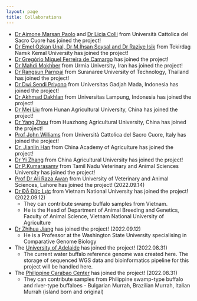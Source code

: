 ```yaml
---
layout: page
title: Collaborations
---
```


- [Dr Ajmone Marsan Paolo](https://docenti.unicatt.it/ppd2/en/docenti/12543/paolo-ajmone-marsan/pubblicazioni) and [Dr Licia Colli](https://docenti.unicatt.it/ppd2/it/docenti/22106/licia-colli/profilo) from Università Cattolica del Sacro Cuore has joined the project!
- [Dr Emel Özkan Unal, Dr M.İhsan Soysal and Dr Raziye Isik](http://www.nku.edu.tr/) from Tekirdag Namık Kemal University has joined the project!
- [Dr Gregório Miguel Ferreira de Camargo](http://www.emevz.ufba.br/prof-dr-gregorio-miguel-ferreira-de-camargo) has joined the project!
- [Dr Mahdi Mokhber](http://facultystaff.urmia.ac.ir/Site/CV.aspx?STID=577&Ln=en) from Urmia University, Iran has joined the project!
- [Dr Rangsun Parnpai](https://beta.sut.ac.th/iat/en/academic-staff/assoc-prof-rangsun-parnpai-phd) from Suranaree University of Technology, Thailand has joined the project!
- [Dr Dwi Sendi Priyono](https://acadstaff.ugm.ac.id/dwisendipriyono) from Universitas Gadjah Mada, Indonesia has joined the project!
- [Dr Akhmad Dakhlan](https://orcid.org/0000-0002-8438-6777) from Universitas Lampung, Indonesia has joined the project!
- [Dr Mei Liu](https://www.researchgate.net/profile/Mei-Liu-18) from Hunan Agricultural University, China has joined the project!
- [Dr Yang Zhou]() from Huazhong Agricultural University, China has joined the project!
- [Prof John Williams](https://pag.confex.com/pag/xxvi/meetingapp.cgi/Person/37549) from Università Cattolica del Sacro Cuore, Italy has joined the project!
- [Dr. Jianlin Han](https://www.researchgate.net/profile/Han-Jianlin/publications) from China Academy of Agriculture has joined the project!
- [Dr Yi Zhang](https://www.researchgate.net/profile/Yi-Zhang-256) from China Agricultural University has joined the project!
- [Dr P.Kumarasamy](https://tanuvas.ac.in/faculty-details.php?sid=585) from Tamil Nadu Veterinary and Animal Sciences University has joined the project!
- [Prof Dr Ali Raza Awan](https://uvas.edu.pk/institutes/bio-biochemstry/staff/profiles/ali_raza.htm) from University of Veterinary and Animal Sciences, Lahore has joined the project! (2022.09.14)
- [Dr Đỗ Đức Lực](https://orcid.org/0000-0003-3364-1296) from Vietnam National University has joined the project! (2022.09.12)
    - They can contribute swamp buffalo samples from Vietnam.
    - He is the Head of Department of Animal Breeding and Genetics, Faculty of Animal Science, Vietnam National University of Agriculture
- [Dr Zhihua Jiang](https://ansci.wsu.edu/people/faculty/zhihua-jiang/) has joined the project! (2022.09.12)
    - He is a Professor at the Washington State University specialising in Comparative Genome Biology
- The [University of Adelaide](https://set.adelaide.edu.au/davies-research-centre/) has joined the project! (2022.08.31)
    - The current water buffalo reference genome was created here. The storage of sequenced WGS data and bioinformatics pipeline for this project will be handled here.
- The [Philippine Carabao Center](https://www.pcc.gov.ph/) has joined the project! (2022.08.31)
    - They can contribute samples from Philippine swamp-type buffalo and river-type buffaloes - Bulgarian Murrah, Brazilian Murrah, Italian Murrah (island born and original)
    <!-- - They also have some SNP data from the 90K SNP panel for the above mentioned breeds -->
